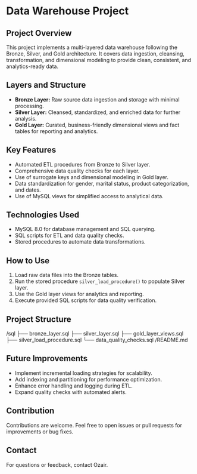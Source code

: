 # Data Warehouse Project

## Project Overview
This project implements a multi-layered data warehouse following the Bronze, Silver, and Gold architecture. It covers data ingestion, cleansing, transformation, and dimensional modeling to provide clean, consistent, and analytics-ready data.

## Layers and Structure
- **Bronze Layer:** Raw source data ingestion and storage with minimal processing.
- **Silver Layer:** Cleansed, standardized, and enriched data for further analysis.
- **Gold Layer:** Curated, business-friendly dimensional views and fact tables for reporting and analytics.

## Key Features
- Automated ETL procedures from Bronze to Silver layer.
- Comprehensive data quality checks for each layer.
- Use of surrogate keys and dimensional modeling in Gold layer.
- Data standardization for gender, marital status, product categorization, and dates.
- Use of MySQL views for simplified access to analytical data.

## Technologies Used
- MySQL 8.0 for database management and SQL querying.
- SQL scripts for ETL and data quality checks.
- Stored procedures to automate data transformations.

## How to Use
1. Load raw data files into the Bronze tables.
2. Run the stored procedure `silver_load_procedure()` to populate Silver layer.
3. Use the Gold layer views for analytics and reporting.
4. Execute provided SQL scripts for data quality verification.

## Project Structure
/sql
├── bronze_layer.sql
├── silver_layer.sql
├── gold_layer_views.sql
├── silver_load_procedure.sql
└── data_quality_checks.sql
/README.md

## Future Improvements
- Implement incremental loading strategies for scalability.
- Add indexing and partitioning for performance optimization.
- Enhance error handling and logging during ETL.
- Expand quality checks with automated alerts.

## Contribution
Contributions are welcome. Feel free to open issues or pull requests for improvements or bug fixes.

## Contact
For questions or feedback, contact Ozair.

